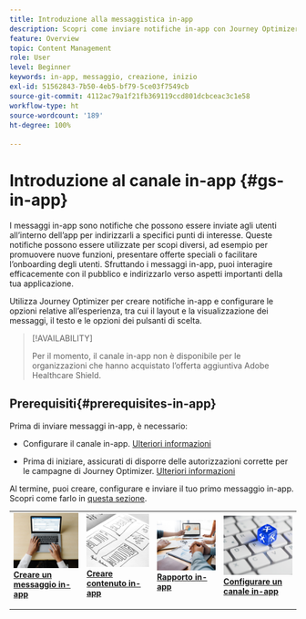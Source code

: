 ```yaml
---
title: Introduzione alla messaggistica in-app
description: Scopri come inviare notifiche in-app con Journey Optimizer
feature: Overview
topic: Content Management
role: User
level: Beginner
keywords: in-app, messaggio, creazione, inizio
exl-id: 51562843-7b50-4eb5-bf79-5ce03f7549cb
source-git-commit: 4112ac79a1f21fb369119ccd801dcbceac3c1e58
workflow-type: ht
source-wordcount: '189'
ht-degree: 100%

---
```


# Introduzione al canale in-app {#gs-in-app}

I messaggi in-app sono notifiche che possono essere inviate agli utenti all’interno dell’app per indirizzarli a specifici punti di interesse. Queste notifiche possono essere utilizzate per scopi diversi, ad esempio per promuovere nuove funzioni, presentare offerte speciali o facilitare l’onboarding degli utenti. Sfruttando i messaggi in-app, puoi interagire efficacemente con il pubblico e indirizzarlo verso aspetti importanti della tua applicazione.

Utilizza Journey Optimizer per creare notifiche in-app e configurare le opzioni relative all’esperienza, tra cui il layout e la visualizzazione dei messaggi, il testo e le opzioni dei pulsanti di scelta.

>[!AVAILABILITY]
>
>Per il momento, il canale in-app non è disponibile per le organizzazioni che hanno acquistato l’offerta aggiuntiva Adobe Healthcare Shield.
>

## Prerequisiti{#prerequisites-in-app}

Prima di inviare messaggi in-app, è necessario:

* Configurare il canale in-app. [Ulteriori informazioni](inapp-configuration.md)

* Prima di iniziare, assicurati di disporre delle autorizzazioni corrette per le campagne di Journey Optimizer. [Ulteriori informazioni](../campaigns/get-started-with-campaigns.md#campaign-prerequisites)

Al termine, puoi creare, configurare e inviare il tuo primo messaggio in-app. Scopri come farlo in [questa sezione](create-in-app.md).

<table style="table-layout:fixed"><tr style="border: 0;">
<td>
<a href="create-in-app.md">
<img alt="Lead" src="../assets/do-not-localize/inapp-create.jpeg">
</a>
<div><a href="create-in-app.md"><strong>Creare un messaggio in-app</strong>
</div>
<p>
</td>
<td>
<a href="design-in-app.md">
<img alt="Non frequente" src="../assets/do-not-localize/inapp-design.jpg">
</a>
<div>
<a href="design-in-app.md"><strong>Creare contenuto in-app</strong></a>
</div>
<p></td>
<td>
<a href="../reports/campaign-global-report.md#inapp-global">
<img alt="Convalida" src="../assets/do-not-localize/inapp-report.jpg">
</a>
<div>
<a href="../reports/campaign-global-report.md#inapp-global"><strong>Rapporto in-app</strong></a>
</div>
<p>
</td>
<td>
<a href="inapp-configuration.md">
<img alt="Convalida" src="../assets/do-not-localize/inapp-config.jpg">
</a>
<div>
<a href="inapp-configuration.md"><strong>Configurare un canale in-app</strong></a>
</div>
<p>
</td>
</tr></table>
